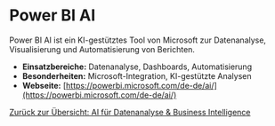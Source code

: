 # Power BI AI

Power BI AI ist ein KI-gestütztes Tool von Microsoft zur Datenanalyse, Visualisierung und Automatisierung von Berichten.

- **Einsatzbereiche:** Datenanalyse, Dashboards, Automatisierung
- **Besonderheiten:** Microsoft-Integration, KI-gestützte Analysen
- **Webseite:** [https://powerbi.microsoft.com/de-de/ai/](https://powerbi.microsoft.com/de-de/ai/)

[Zurück zur Übersicht: AI für Datenanalyse & Business Intelligence](../ai_datenanalyse_tools.md)
